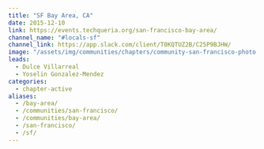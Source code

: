 ```yaml
---
title: "SF Bay Area, CA"
date: 2015-12-10
link: https://events.techqueria.org/san-francisco-bay-area/
channel_name: "#locals-sf"
channel_link: https://app.slack.com/client/T0KQTUZ2B/C25P9BJHW/
image: "/assets/img/communities/chapters/community-san-francisco-photo.jpeg"
leads:
  - Dulce Villarreal
  - Yoselin Gonzalez-Mendez
categories:
  - chapter-active
aliases:
  - /bay-area/
  - /communities/san-francisco/
  - /communities/bay-area/
  - /san-francisco/
  - /sf/
---
```

